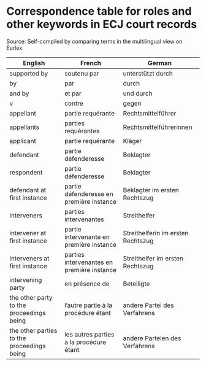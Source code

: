 # Correspondence table for roles and other keywords in ECJ court records

Source: Self-compiled by comparing terms in the multilingual view on Eurlex.

| English                                    | French                                     | German                             |
| ------------------------------------------ | ------------------------------------------ | ---------------------------------- |
| supported by                               | soutenu par                                | unterstützt durch                  |
| by                                         | par                                        | durch                              |
| and by                                     | et par                                     | und durch                          |
| v                                          | contre                                     | gegen                              |
| appellant                                  | partie requérante                          | Rechtsmittelführer                 |
| appellants                                 | parties requérantes                        | Rechtsmittelführerinnen            |
| applicant                                  | partie requérante                          | Kläger                             |
| defendant                                  | partie défenderesse                        | Beklagter                          |
| respondent                                 | partie défenderesse                        | Beklagter                          |
| defendant at first instance                | partie défenderesse en première instance   | Beklagter im ersten Rechtszug      |
| interveners                                | parties intervenantes                      | Streithelfer                       |
| intervener at first instance               | partie intervenante en première instance   | Streithelferin im ersten Rechtszug |
| interveners at first instance              | parties intervenantes en première instance | Streithelfer im ersten Rechtszug   |
| intervening party                          | en présence de                             | Beteiligte                         |
| the other party to the proceedings being   | l’autre partie à la procédure étant        | andere Partei des Verfahrens       |
| the other parties to the proceedings being | les autres parties à la procédure étant    | andere Parteien des Verfahrens     |
